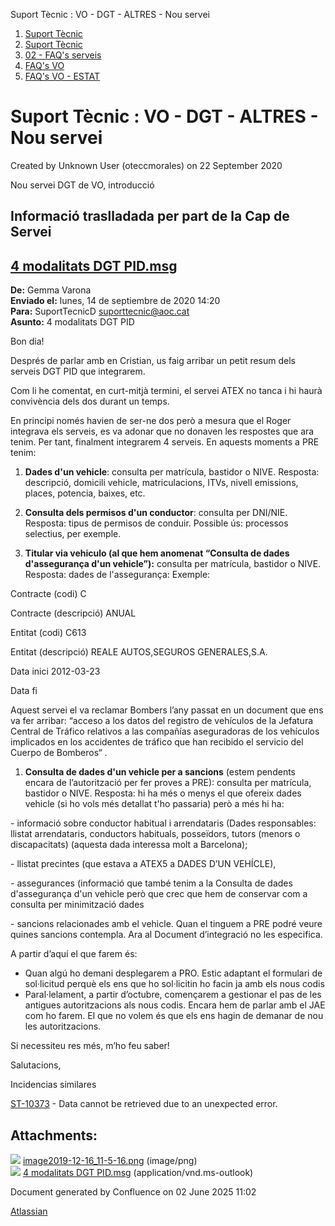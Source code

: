 Suport Tècnic : VO - DGT - ALTRES - Nou servei  

1.  [Suport Tècnic](index.md)
2.  [Suport Tècnic](13893782.md)
3.  [02 - FAQ's serveis](26313393.md)
4.  [FAQ's VO](28705575.md)
5.  [FAQ's VO - ESTAT](28705579.md)

Suport Tècnic : VO - DGT - ALTRES - Nou servei
==============================================

Created by Unknown User (oteccmorales) on 22 September 2020

Nou servei DGT de VO, introducció

**Informació traslladada per part de la Cap de Servei**
-------------------------------------------------------

**[4 modalitats DGT PID.msg](attachments/41519134/41519136.msg)**
-----------------------------------------------------------------

  

**De:** Gemma Varona  
**Enviado el:** lunes, 14 de septiembre de 2020 14:20  
**Para:** SuportTecnicD <suporttecnic@aoc.cat>  
**Asunto:** 4 modalitats DGT PID

  

Bon dia!

  

Després de parlar amb en Cristian, us faig arribar un petit resum dels serveis DGT PID que integrarem.

Com li he comentat, en curt-mitjà termini, el servei ATEX no tanca i hi haurà convivència dels dos durant un temps.

  

En principi només havien de ser-ne dos però a mesura que el Roger integrava els serveis, es va adonar que no donaven les respostes que ara tenim. Per tant, finalment integrarem 4 serveis. En aquests moments a PRE tenim:

  

1.  **Dades d'un vehicle**: consulta per matrícula, bastidor o NIVE. Resposta: descripció, domicili vehicle, matriculacions, ITVs, nivell emissions, places, potencia, baixes, etc.

  

1.  **Consulta dels permisos d'un conductor**: consulta per DNI/NIE. Resposta: tipus de permisos de conduir. Possible ús: processos selectius, per exemple.

  

1.  **Titular via vehiculo (al que hem anomenat “Consulta de dades d'assegurança d'un vehicle”):** consulta per matrícula, bastidor o NIVE. Resposta: dades de l'assegurança: Exemple:

Contracte (codi) C

Contracte (descripció) ANUAL

Entitat (codi) C613

Entitat (descripció) REALE AUTOS,SEGUROS GENERALES,S.A.

Data inici 2012-03-23

Data fi

  

Aquest servei el va reclamar Bombers l’any passat en un document que ens va fer arribar: “acceso a los datos del registro de vehículos de la Jefatura Central de Tráfico relativos a las compañías aseguradoras de los vehículos implicados en los accidentes de tráfico que han recibido el servicio del Cuerpo de Bomberos“ .

  

1.  **Consulta de dades d'un vehicle per a sancions** (estem pendents encara de l’autorització per fer proves a PRE): consulta per matrícula, bastidor o NIVE. Resposta: hi ha més o menys el que ofereix dades vehicle (si ho vols més detallat t'ho passaria) però a més hi ha:   

\- informació sobre conductor habitual i arrendataris (Dades responsables: llistat arrendataris, conductors habituals, posseïdors, tutors (menors o discapacitats) (aquesta dada interessa molt a Barcelona);

\- llistat precintes (que estava a ATEX5 a DADES D’UN VEHÍCLE),

\- assegurances (informació que també tenim a la Consulta de dades d'assegurança d'un vehicle però que crec que hem de conservar com a consulta per minimització dades

\- sancions relacionades amb el vehicle. Quan el tinguem a PRE podré veure quines sancions contempla. Ara al Document d’integració no les especifica.

  

A partir d’aquí el que farem és:

  

*   Quan algú ho demani desplegarem a PRO. Estic adaptant el formulari de sol·licitud perquè els ens que ho sol·licitin ho facin ja amb els nous codis
*   Paral·lelament, a partir d’octubre, començarem a gestionar el pas de les antigues autoritzacions als nous codis. Encara hem de parlar amb el JAE com ho farem. El que no volem és que els ens hagin de demanar de nou les autoritzacions.

  

Si necessiteu res més, m’ho feu saber!

  

Salutacions,

  

  

Incidencias similares

[ST-10373](https://contacte.aoc.cat/browse/ST-10373?src=confmacro) - Data cannot be retrieved due to an unexpected error.

  

Attachments:
------------

![](images/icons/bullet_blue.gif) [image2019-12-16\_11-5-16.png](attachments/41519134/41519135.png) (image/png)  
![](images/icons/bullet_blue.gif) [4 modalitats DGT PID.msg](attachments/41519134/41519136.msg) (application/vnd.ms-outlook)  

Document generated by Confluence on 02 June 2025 11:02

[Atlassian](http://www.atlassian.com/)
